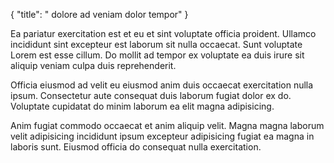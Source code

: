 {
  "title": " dolore ad veniam dolor tempor"
}

Ea pariatur exercitation est et eu et sint voluptate officia proident. Ullamco incididunt sint excepteur est laborum sit nulla occaecat. Sunt voluptate Lorem est esse cillum. Do mollit ad tempor ex voluptate ea duis irure sit aliquip veniam culpa duis reprehenderit.

Officia eiusmod ad velit eu eiusmod anim duis occaecat exercitation nulla ipsum. Consectetur aute consequat duis laborum fugiat dolor ex do. Voluptate cupidatat do minim laborum ea elit magna adipisicing.

Anim fugiat commodo occaecat et anim aliquip velit. Magna magna laborum velit adipisicing incididunt ipsum excepteur adipisicing fugiat ea magna in laboris sunt. Eiusmod officia do consequat nulla exercitation.